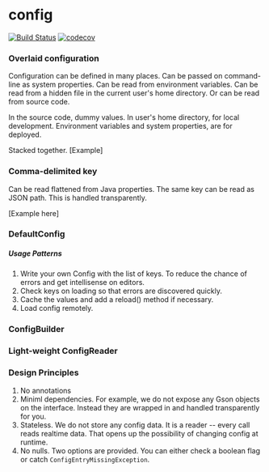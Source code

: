 # config

[![Build Status](https://travis-ci.org/computelab/config.svg?branch=master)](https://travis-ci.org/computelab/config) [![codecov](https://codecov.io/gh/computelab/config/branch/master/graph/badge.svg)](https://codecov.io/gh/computelab/config)

### Overlaid configuration

Configuration can be defined in many places. Can be passed on command-line as
system properties. Can be read from environment variables. Can be read from
a hidden file in the current user's home directory. Or can be read from source
code.

In the source code, dummy values.
In user's home directory, for local development.
Environment variables and system properties, are for deployed.

Stacked together. [Example]

### Comma-delimited key

Can be read flattened from Java properties.
The same key can be read as JSON path. This is handled transparently.

[Example here]

### DefaultConfig

##### Usage Patterns

1. Write your own Config with the list of keys. To reduce the chance of errors and get intellisense on editors.
2. Check keys on loading so that errors are discovered quickly.
3. Cache the values and add a reload() method if necessary.
4. Load config remotely.

### ConfigBuilder

### Light-weight ConfigReader

### Design Principles

1. No annotations
2. Miniml dependencies. For example, we do not expose any Gson objects on the interface. Instead they are wrapped in and handled transparently for you.
3. Stateless. We do not store any config data. It is a reader -- every call reads realtime data. That opens up the possibility of changing config at runtime.
4. No nulls. Two options are provided. You can either check a boolean flag or catch `ConfigEntryMissingException`.
